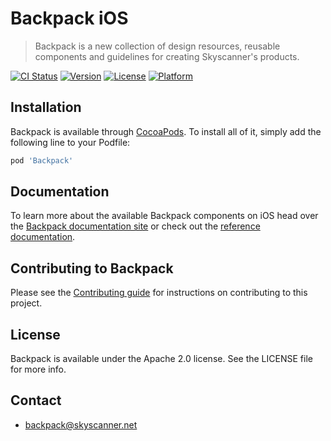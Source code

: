 # Backpack iOS

> Backpack is a new collection of design resources, reusable components and guidelines for creating Skyscanner's products.

[![CI Status](https://github.com/Skyscanner/backpack-ios/workflows/CI/badge.svg)](https://github.com/Skyscanner/backpack-ios/actions)
[![Version](https://img.shields.io/cocoapods/v/Backpack.svg?style=flat)](https://cocoapods.org/pods/Backpack)
[![License](https://img.shields.io/cocoapods/l/Backpack.svg?style=flat)](https://cocoapods.org/pods/Backpack)
[![Platform](https://img.shields.io/cocoapods/p/Backpack.svg?style=flat)](https://cocoapods.org/pods/Backpack)


## Installation

Backpack is available through [CocoaPods](https://cocoapods.org). To install
all of it, simply add the following line to your Podfile:

```ruby
pod 'Backpack'
```

## Documentation

To learn more about the available Backpack components on iOS head over the [Backpack documentation site](https://backpack.github.io/) or check out the [reference documentation](https://backpack.github.io/ios).

## Contributing to Backpack

Please see the [Contributing guide][0] for instructions on contributing to this project.

## License

Backpack is available under the Apache 2.0 license. See the LICENSE file for more info.

[0]: CONTRIBUTING.md

## Contact
- backpack@skyscanner.net

